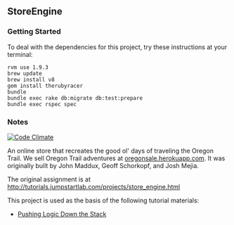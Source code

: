 ## StoreEngine

### Getting Started

To deal with the dependencies for this project, try these instructions at your terminal:

```
rvm use 1.9.3
brew update
brew install v8
gem install therubyracer
bundle
bundle exec rake db:migrate db:test:prepare
bundle exec rspec spec
```

### Notes

[![Code Climate](https://codeclimate.com/github/jmejia/store_engine.png)](https://codeclimate.com/github/jmejia/store_engine)

An online store that recreates the good ol' days of traveling the Oregon Trail. We sell Oregon Trail adventures at <a href="http://oregonsale.herokuapp.com">oregonsale.herokuapp.com</a>. It was originally built by John Maddux, Geoff Schorkopf, and Josh Mejia.

The original assignment is at http://tutorials.jumpstartlab.com/projects/store_engine.html

This project is used as the basis of the following tutorial materials:

* [Pushing Logic Down the Stack](http://tutorials.jumpstartlab.com/topics/architecture/pushing_logic_down_the_stack.html)
